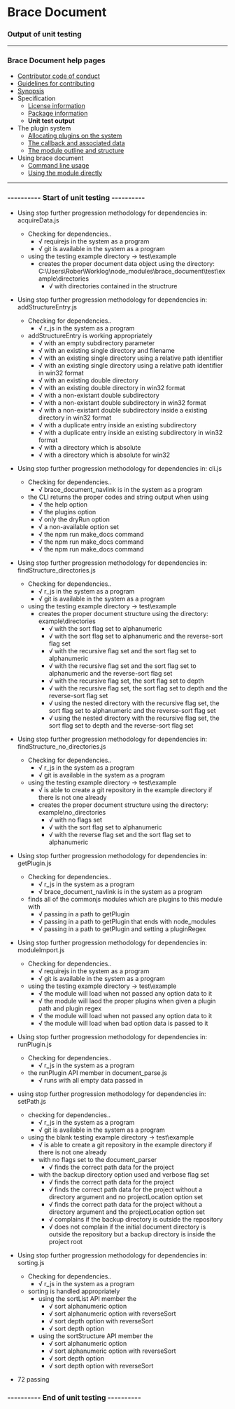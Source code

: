 # Brace Document
### Output of unit testing
 
----
### Brace Document help pages
* [Contributor code of conduct](https://github.com/restarian/brace_document/blob/master/docs/contributor_code_of_conduct.md)
* [Guidelines for contributing](https://github.com/restarian/brace_document/blob/master/docs/guidelines_for_contributing.md)
* [Synopsis](https://github.com/restarian/brace_document/blob/master/docs/synopsis.md)
* Specification
  * [License information](https://github.com/restarian/brace_document/blob/master/docs/specification/license_information.md)
  * [Package information](https://github.com/restarian/brace_document/blob/master/docs/specification/package_information.md)
  * **Unit test output**
* The plugin system
  * [Allocating plugins on the system](https://github.com/restarian/brace_document/blob/master/docs/the_plugin_system/allocating_plugins_on_the_system.md)
  * [The callback and associated data](https://github.com/restarian/brace_document/blob/master/docs/the_plugin_system/the_callback_and_associated_data.md)
  * [The module outline and structure](https://github.com/restarian/brace_document/blob/master/docs/the_plugin_system/the_module_outline_and_structure.md)
* Using brace document
  * [Command line usage](https://github.com/restarian/brace_document/blob/master/docs/using_brace_document/command_line_usage.md)
  * [Using the module directly](https://github.com/restarian/brace_document/blob/master/docs/using_brace_document/using_the_module_directly.md)
----
 
### ---------- Start of unit testing ----------

  * Using stop further progression methodology for dependencies in: acquireData.js
    * Checking for dependencies..
      * √ requirejs in the system as a program
      * √ git is available in the system as a program
    * using the testing example directory -> test\example
      * creates the proper document data object using the directory: C:\Users\Rober\Worklog\node_modules\brace_document\test\example\directories
        * √ with directories contained in the structrure

  * Using stop further progression methodology for dependencies in: addStructureEntry.js
    * Checking for dependencies..
      * √ r_js in the system as a program
    * addStructureEntry is working appropriately
      * √ with an empty subdirectory parameter
      * √ with an existing single directory and filename
      * √ with an existing single directory using a relative path identifier
      * √ with an existing single directory using a relative path identifier in win32 format
      * √ with an existing double directory
      * √ with an existing double directory in win32 format
      * √ with a non-existant double subdirectory
      * √ with a non-existant double subdirectory in win32 format
      * √ with a non-existant double subdirectory inside a existing directory in win32 format
      * √ with a duplicate entry inside an existing subdirectory
      * √ with a duplicate entry inside an existing subdirectory in win32 format
      * √ with a directory which is absolute
      * √ with a directory which is absolute for win32

  * Using stop further progression methodology for dependencies in: cli.js
    * Checking for dependencies..
      * √ brace_document_navlink is in the system as a program
    * the CLI returns the proper codes and string output when using
      * √ the help option
      * √ the plugins option
      * √ only the dryRun option
      * √ a non-available option set
      * √ the npm run make_docs command
      * √ the npm run make_docs command
      * √ the npm run make_docs command

  * Using stop further progression methodology for dependencies in: findStructure_directories.js
    * Checking for dependencies..
      * √ r_js in the system as a program
      * √ git is available in the system as a program
    * using the testing example directory -> test\example
      * creates the proper document structure using the directory: example\directories
        * √ with the sort flag set to alphanumeric
        * √ with the sort flag set to alphanumeric and the reverse-sort flag set
        * √ with the recursive flag set and the sort flag set to alphanumeric
        * √ with the recursive flag set and the sort flag set to alphanumeric and the reverse-sort flag set
        * √ with the recursive flag set, the sort flag set to depth
        * √ with the recursive flag set, the sort flag set to depth and the reverse-sort flag set
        * √ using the nested directory with the recursive flag set, the sort flag set to alphanumeric and the reverse-sort flag set
        * √ using the nested directory with the recursive flag set, the sort flag set to depth and the reverse-sort flag set

  * Using stop further progression methodology for dependencies in: findStructure_no_directories.js
    * Checking for dependencies..
      * √ r_js in the system as a program
      * √ git is available in the system as a program
    * using the testing example directory -> test\example
      * √ is able to create a git repository in the example directory if there is not one already
      * creates the proper document structure using the directory: example\no_directories
        * √ with no flags set
        * √ with the sort flag set to alphanumeric
        * √ with the reverse flag set and the sort flag set to alphanumeric

  * Using stop further progression methodology for dependencies in: getPlugin.js
    * Checking for dependencies..
      * √ r_js in the system as a program
      * √ brace_document_navlink is in the system as a program
    * finds all of the commonjs modules which are plugins to this module with
      * √ passing in a path to getPlugin
      * √ passing in a path to getPlugin that ends with node_modules
      * √ passing in a path to getPlugin and setting a pluginRegex

  * Using stop further progression methodology for dependencies in: moduleImport.js
    * Checking for dependencies..
      * √ requirejs in the system as a program
      * √ git is available in the system as a program
    * using the testing example directory -> test\example
      * √ the module will load when not passed any option data to it
      * √ the module will laod the proper plugins when given a plugin path and plugin regex
      * √ the module will load when not passed any option data to it
      * √ the module will load when bad option data is passed to it

  * Using stop further progression methodology for dependencies in: runPlugin.js
    * Checking for dependencies..
      * √ r_js in the system as a program
    * the runPlugin API member in document_parse.js
      * √ runs with all empty data passed in

  * using stop further progression methodology for dependencies in: setPath.js
    * checking for dependencies..
      * √ r_js in the system as a program
      * √ git is available in the system as a program
    * using the blank testing example directory -> test\example
      * √ is able to create a git repository in the example directory if there is not one already
      * with no flags set to the document_parser
        * √ finds the correct path data for the project
      * with the backup directory option used and verbose flag set
        * √ finds the correct path data for the project
        * √ finds the correct path data for the project without a directory argument and no projectLocation option set
        * √ finds the correct path data for the project without a directory argument and the projectLocation option set
        * √ complains if the backup directory is outside the repository
        * √ does not complain if the initial document directory is outside the repository but a backup directory is inside the project root

  * Using stop further progression methodology for dependencies in: sorting.js
    * Checking for dependencies..
      * √ r_js in the system as a program
    * sorting is handled appropriately
      * using the sortList API member the
        * √ sort alphanumeric option
        * √ sort alphanumeric option with reverseSort
        * √ sort depth option with reverseSort
        * √ sort depth option
      * using the sortStructure API member the
        * √ sort alphanumeric option
        * √ sort alphanumeric option with reverseSort
        * √ sort depth option
        * √ sort depth option with reverseSort

  * 72 passing


### ---------- End of unit testing ----------
